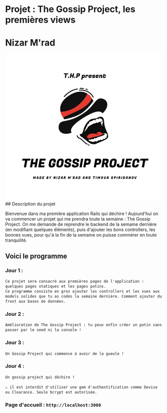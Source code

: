# Projet : The Gossip Project, les premières views

# Nizar M'rad

<div style="text-align:center" align="center">
  <img alt="Gossip" src="app/assets/images/the_gossip_project.png">
</div>
## Description du projet

Bienvenue dans ma première application Rails qui déchire ! Aujourd'hui on va commencer un projet qui me prendra toute la semaine : The Gossip Project. On me demande de reprendre le backend de la semaine dernière (en modifiant quelques éléments), puis d'ajouter les bons controllers, les bonnes vues, pour qu'à la fin de la semaine on puisse commérer en toute tranquilité.

## Voici le programme

### Jour 1 :

```
Ce projet sera consacré aux premières pages de l'application : quelques pages statiques et les pages potins.
Ce programme consiste en gros ajouter les controllers et les vues aux models solides que tu as codés la semaine dernière. Comment ajouter du front aux bases de données.
```

### Jour 2 :

```
Amélioration de The Gossip Project : tu peux enfin créer un potin sans passer par le seed ni la console !
```

### Jour 3 :

```
Un Gossip Project qui commence à avoir de la gueule !
```

### Jour 4 :

```
Un gossip project qui déchire !

⚠ il est interdit d'utiliser une gem d'authentification comme Devise ou Clearance. Seule bcrypt est autorisée.
```

### Page d'accueil : `http://localhost:3000`
